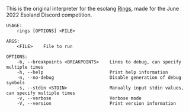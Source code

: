 This is the original interpreter for the esolang [Rings](https://esolangs.org/wiki/Rings), made for the June 2022 Esoland Discord competition.

```
USAGE:
    rings [OPTIONS] <FILE>

ARGS:
    <FILE>    File to run

OPTIONS:
    -b, --breakpoints <BREAKPOINTS>    Lines to debug, can specify multiple times
    -h, --help                         Print help information
    -n, --no-debug                     Disable generation of debug symbols
    -s, --stdin <STDIN>                Manually input stdin values, can specify multiple times
    -v, --verbose                      Verbose mode
    -V, --version                      Print version information
```
